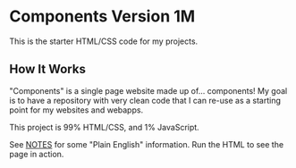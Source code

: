 # Components Version 1M
This is the starter HTML/CSS code for my projects.

## How It Works
"Components" is a single page website made up of... components!  My  goal is to have a repository with very clean code that I can re-use as a starting point for my websites and webapps.  

This project is 99% HTML/CSS, and 1% JavaScript.

See [NOTES](https://github.com/mattgwriter7/components/blob/main/NOTES.md) for some "Plain English" information.  Run the HTML to see the page in action.

